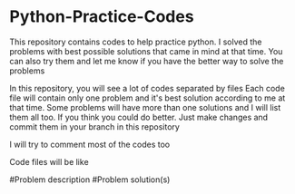 # Python-Practice-Codes
This repository contains codes to help practice python. I solved the problems with best possible solutions that came in mind at that time. You can also try them and let me know if you have the better way to solve the problems

In this repository, you will see a lot of codes separated by files
Each code file will contain only one problem and it's best solution according to me at that time. Some problems will have more than one solutions and I will list them all too. If you think you could do better. Just make changes and commit them in your branch in this repository

I will try to comment most of the codes too

Code files will be like

#Problem description
#Problem solution(s)
